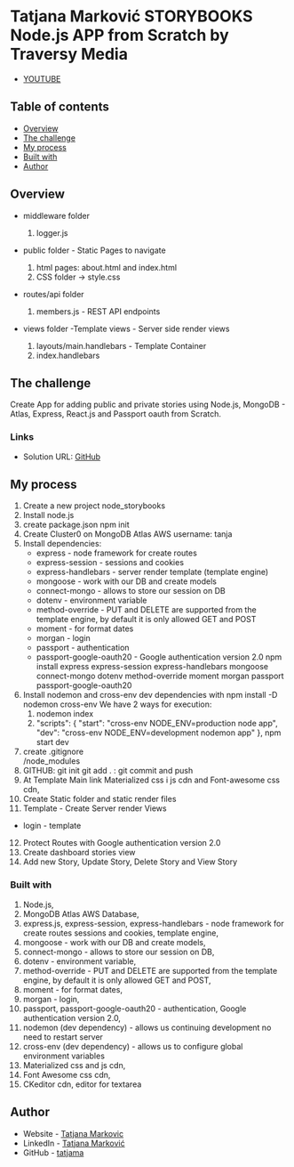 # Tatjana Marković STORYBOOKS Node.js APP from Scratch  by Traversy Media

- [YOUTUBE](https://www.youtube.com/watch?v=SBvmnHTQIPY)

## Table of contents

  - [Overview](#overview)
  - [The challenge](#the-challenge)
  - [My process](#my-process)
  - [Built with](#built-with)
  - [Author](#author)

## Overview

- middleware folder 
  1. logger.js

- public folder - Static Pages to navigate
  1. html pages: about.html and index.html
  2. CSS folder -> style.css  

- routes/api folder
  1. members.js - REST API endpoints

- views folder -Template views - Server side render views
  1. layouts/main.handlebars - Template Container
  2. index.handlebars

## The challenge

Create App for adding public and private stories using Node.js, MongoDB - Atlas, Express, React.js and Passport oauth from Scratch.

### Links

- Solution URL: [GitHub](https://github.com/tatjama/node_storybooks/tree/develop)

## My process

1. Create a new project node_storybooks
2. Install node.js
3. create package.json
    npm init 
4. Create Cluster0 on MongoDB Atlas AWS username: tanja
5. Install dependencies: 
    - express - node framework for create routes
    - express-session - sessions and cookies
    - express-handlebars - server render template (template engine)
    - mongoose - work with our DB and create models
    - connect-mongo - allows to store our session on DB
    - dotenv - environment variable
    - method-override - PUT and DELETE are supported from the template engine, by default it is only allowed GET and POST
    - moment - for format dates
    - morgan - login  
    - passport - authentication 
    - passport-google-oauth20 - Google authentication version 2.0 
    npm install express express-session express-handlebars mongoose connect-mongo dotenv method-override moment morgan passport passport-google-oauth20
6. Install nodemon and cross-env dev dependencies with
    npm install -D nodemon cross-env
    We have 2 ways for execution:
    1. nodemon index
    2. "scripts": {
                  "start": "cross-env NODE_ENV=production node app",
                  "dev": "cross-env NODE_ENV=development nodemon app"
                    },
        npm start dev 
7. create .gitignore   
  /node_modules
8. GITHUB: git init
           git add .
         : git commit and push
9. At Template Main link Materialized css i js cdn and Font-awesome css cdn,
10. Create Static folder and static render files
11. Template - Create Server render Views
  - login - template
12. Protect Routes with Google authentication version 2.0
13. Create dashboard stories view
14. Add new Story, Update Story, Delete Story and View Story
### Built with

1. Node.js,
2. MongoDB Atlas AWS Database,
3. express.js, express-session, express-handlebars - node framework for create routes sessions      and  cookies, template engine, 
4. mongoose - work with our DB and create models,
5. connect-mongo - allows to store our session on DB,
6. dotenv - environment variable,
7. method-override - PUT and DELETE are supported from the template engine, by default it is only allowed GET and POST,
8. moment - for format dates,
9. morgan - login,
10. passport, passport-google-oauth20 - authentication, Google authentication version 2.0,
11. nodemon (dev dependency) - allows us continuing development no need to restart server
12. cross-env (dev dependency) - allows us to configure global environment variables
13. Materialized css and js cdn,
14. Font Awesome css cdn,
15. CKeditor cdn, editor for textarea 
## Author

- Website - [Tatjana Markovic](https://my-react-portfolio-tatjana.vercel.app/)
- LinkedIn - [Tatjana Marković](https://www.linkedin.com/in/tatjana-markovi%C4%87-919501189/)
- GitHub - [tatjama](https://github.com/tatjama)
